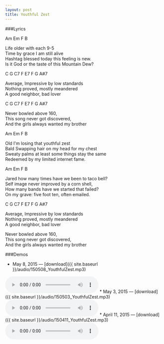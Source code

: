 ```yaml
---
layout: post
title: Youthful Zest
---
```


###Lyrics

<span class="tabs">Am Em F B</span>

Life older with each 9-5  
Time by grace I am still alive  
Hashtag blessed today this feeling is new.  
Is it God or the taste of this Mountain Dew?  

<span class="tabs">C G C7 F E7 F G A#7</span>

Average, Impressive by low standards  
Nothing proved, mostly meandered  
A good neighbor, bad lover  

<span class="tabs">C G C7 F E7 F G A#7</span>

Never bowled above 160,  
This song never got discovered,  
And the girls always wanted my brother  

<span class="tabs">Am Em F B</span>

Old I'm losing that youthful zest  
Bald Swapping hair on my head for my chest  
Sweaty palms at least some things stay the same  
Redeemed by my limited internet fame.  

<span class="tabs">Am Em F B</span>

Jared how many times have we been to taco bell?  
Self image never improved by a corn shell,  
How many bands have we started that failed?  
On my grave: five foot ten, often emailed.  

<span class="tabs">C G C7 F E7 F G A#7</span>

Average, Impressive by low standards  
Nothing proved, mostly meandered  
A good neighbor, bad lover  

Never bowled above 160,  
This song never got discovered,  
And the girls always wanted my brother  

###Demos
* May 8, 2015 — [download]({{ site.baseurl }}/audio/150508_YouthfulZest.mp3)  
<audio controls>
	<source src="{{ site.baseurl }}/audio/150508_YouthfulZest.mp3" type="audio/mpeg">
</audio>
* May 3, 2015 — [download]({{ site.baseurl }}/audio/150503_YouthfulZest.mp3)  
<audio controls>
	<source src="{{ site.baseurl }}/audio/150503_YouthfulZest.mp3" type="audio/mpeg">
</audio>
* April 11, 2015 — [download]({{ site.baseurl }}/audio/150411_YouthfulZest.mp3)  
<audio controls>
	<source src="{{ site.baseurl }}/audio/150411_YouthfulZest.mp3" type="audio/mpeg">
</audio>